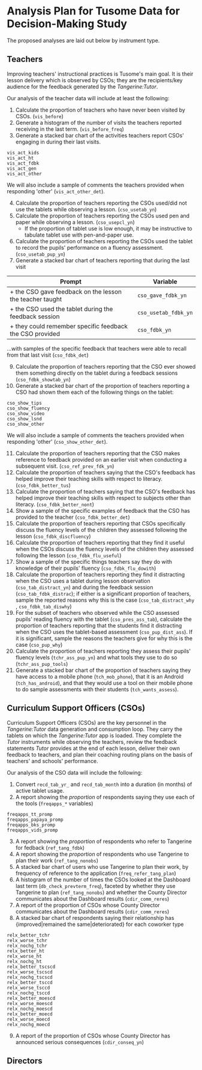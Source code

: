 # Analysis Plan for Tusome Data for Decision-Making Study

The proposed analyses are laid out below by instrument type.

## Teachers

Improving teachers' instructional practices is Tusome's main goal. It is their lesson delivery which is observed by CSOs; they are the recipients/key audience for the feedback generated by the _Tangerine:Tutor_.

Our analysis of the teacher data will include at least the following:

1. Calculate the proportion of teachers who have never been visited by CSOs. (`vis_before`)
2. Generate a histogram of the number of visits the teachers reported receiving in the last term. (`vis_before_freq`)
3. Generate a stacked bar chart of the activities teachers report CSOs' engaging in during their last visits.

```
vis_act_kids
vis_act_ht
vis_act_fdbk
vis_act_gen
vis_act_other
```

We will also include a sample of comments the teachers provided when responding 'other' (`vis_act_other_det`).

4. Calculate the proportion of teachers reporting the CSOs used/did not use the tablets while observing a lesson. (`cso_usetab_yn`)
5. Calculate the proportion of teachers reporting the CSOs used pen and paper while observing a lesson. (`cso_usepcl_yn`)
    + If the proportion of tablet use is low enough, it may be instructive to tabulate tablet use with pen-and-paper use.
7. Calculate the proportion of teachers reporting the CSOs used the tablet to record the pupils' performance on a fluency assessment. (`cso_usetab_pup_yn`)
8. Generate a stacked bar chart of teachers reporting that during the last visit

|                          Prompt                          |       Variable       |
|----------------------------------------------------------|----------------------|
| + the CSO gave feedback on the lesson the teacher taught | `cso_gave_fdbk_yn`   |
| + the CSO used the tablet during the feedback session    | `cso_usetab_fdbk_yn` |
| + they could remember specific feedback the CSO provided | `cso_fdbk_yn`        |

...with samples of the specific feedback that teachers were able to recall from that last visit (`cso_fdbk_det`)

9. Calculate the proportion of teachers reporting that the CSO ever showed them something directly on the tablet during a feedback sessions (`cso_fdbk_showtab_yn`)
10. Generate a stacked bar chart of the proportion of teachers reporting a CSO had shown them each of the following things on the tablet:

```
cso_show_tips
cso_show_fluency
cso_show_video
cso_show_lsnd
cso_show_other
```

We will also include a sample of comments the teachers provided when responding 'other' (`cso_show_other_det`).

11. Calculate the proportion of teachers reporting that the CSO makes reference to feedback provided on an earlier visit when conducting a subsequent visit. (`cso_ref_prev_fdk_yn`)
12. Calculate the proportion of teachers saying that the CSO's feedback has helped improve their teaching skills with respect to literacy. (`cso_fdbk_better_tus`)
13. Calculate the proportion of teachers saying that the CSO's feedback has helped improve their teaching skills with respect to subjects other than literacy. (`cso_fdbk_better_nont`)
14. Show a sample of the specific examples of feedback that the CSO has provided to the teacher (`cso_fdbk_better_det`)
15. Calculate the proportion of teachers reporting that CSOs specifically discuss the fluency levels of the children they assessed following the lesson (`cso_fdbk_discfluency`)
16. Calculate the proportion of teachers reporting that they find it useful when the CSOs discuss the fluency levels of the children they assessed following the lesson (`cso_fdbk_flu_useful`)
17. Show a sample of the specific things teachers say they do with knowledge of their pupils' fluency (`cso_fdbk_flu_dowith`)
18. Calculate the proportion of teachers reporting they find it distracting when the CSO uses a tablet during lesson observation (`cso_tab_distract_yn`) and during the feedback session (`cso_tab_fdbk_distrac`); if either is a significant proportion of teachers, sample the reported reasons why this is the case (`cso_tab_distract_why` , `cso_fdbk_tab_diswhy`)
19. For the subset of teachers who observed while the CSO assessed pupils' reading fluency with the tablet (`cso_pres_ass_tab`), calculate the proportion of teachers reporting that the students find it distracting when the CSO uses the tablet-based assessment (`cso_pup_dist_ass`). If it is significant, sample the reasons the teachers give for why this is the case (`cso_pup_why`)
20. Calculate the proportion of teachers reporting they assess their pupils' fluency levels (`tchr_ass_pup_yn`) and what tools they use to do so (`tchr_ass_pup_tools`)
21. Generate a stacked bar chart of the proportion of teachers saying they have access to a mobile phone (`tch_mob_phone`), that it is an Android (`tch_has_android`), and that they would use a tool on their mobile phone to do sample assessments with their students (`tch_wants_assess`).

## Curriculum Support Officers (CSOs)

Curriculum Support Officers (CSOs) are the key personnel in the _Tangerine:Tutor_ data generation and consumption loop. They carry the tablets on which the _Tangerine:Tutor_ app is loaded. They complete the _Tutor_ instruments while observing the teachers, review the feedback statements _Tutor_ provides at the end of each lesson, deliver their own feedback to teachers, and plan their coaching routing plans on the basis of teachers' and schools' performance.

Our analysis of the CSO data will include the following:

1. Convert `recd_tab_yr_` and `recd_tab_month` into a duration (in months) of active tablet usage.
2. A report showing the _proportion_ of respondents saying they use each of the tools (`freqapps_*` variables)

```
freqapps_tt_promp
freqapps_papaya_promp
freqapps_bks_promp
freqapps_vids_promp
```

3. A report showing the _proportion_ of respondents who refer to Tangerine for fedback (`ref_tang_fdbk`)
4. A report showing the _proportion_ of respondents who use Tangerine to plan their work (`ref_tang_nonobs`)
5. A stacked bar chart of users who use Tangerine to plan their work, by frequency of reference to the application (`freq_refer_tang_plan`)
6. A histogram of the number of times the CSOs looked at the Dashboard last term (`db_check_prevterm_freq`), faceted by whether they use Tangerine to plan (`ref_tang_nonobs`) and whether the County Director communicates about the Dashboard results (`cdir_comm_reres`)
7. A report of the proportion of CSOs whose County Director communicates about the Dashboard results (`cdir_comm_reres`)
8. A stacked bar chart of respondents saying their relationship has {improved|remained the same|deteriorated} for each coworker type

```
relx_better_tchr
relx_worse_tchr
relx_nochg_tchr
relx_better_ht
relx_worse_ht
relx_nochg_ht
relx_better_tscscd
relx_worse_tscscd
relx_nochg_tscscd
relx_better_tsccd
relx_worse_tsccd
relx_nochg_tsccd
relx_better_moescd
relx_worse_moescd
relx_nochg_moescd
relx_better_moecd
relx_worse_moecd
relx_nochg_moecd
```

9. A report of the proportion of CSOs whose County Director has announced serious consequences (`cdir_conseq_yn`)

## Directors